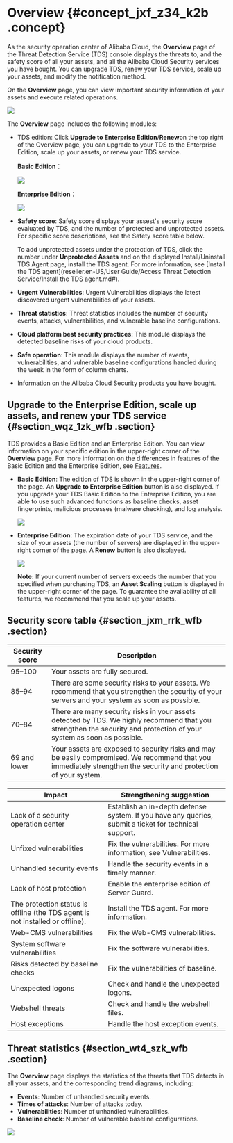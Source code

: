# Overview {#concept_jxf_z34_k2b .concept}

As the security operation center of Alibaba Cloud, the **Overview** page of the Threat Detection Service \(TDS\) console displays the threats to, and the safety score of all your assets, and all the Alibaba Cloud Security services you have bought. You can upgrade TDS, renew your TDS service, scale up your assets, and modify the notification method.

On the **Overview** page, you can view important security information of your assets and execute related operations.

![](http://static-aliyun-doc.oss-cn-hangzhou.aliyuncs.com/assets/img/15448/154748288937206_en-US.png)

The **Overview** page includes the following modules:

-   TDS edition: Click **Upgrade to Enterprise Edition**/**Renew**on the top right of the Overview page, you can upgrade to your TDS to the Enterprise Edition, scale up your assets, or renew your TDS service.

    **Basic Edition**：

    ![](http://static-aliyun-doc.oss-cn-hangzhou.aliyuncs.com/assets/img/15448/154748288937208_en-US.png)

    **Enterprise Edition**：

    ![](http://static-aliyun-doc.oss-cn-hangzhou.aliyuncs.com/assets/img/15448/154748288937207_en-US.png)

-   **Safety score**: Safety score displays your assest's security score evaluated by TDS, and the number of protected and unprotected assets. For specific score descriptions, see the Safety score table below.

    To add unprotected assets under the protection of TDS, click the number under **Unprotected Assets** and on the displayed Install/Uninstall TDS Agent page, install the TDS agent. For more information, see [Install the TDS agent](reseller.en-US/User Guide/Access Threat Detection Service/Install the TDS agent.md#).

-   **Urgent Vulnerabilities**: Urgent Vulnerabilities displays the latest discovered urgent vulnerabilities of your assets.
-   **Threat statistics**: Threat statistics includes the number of security events, attacks, vulnerabilities, and vulnerable baseline configurations.
-   **Cloud platform best security practices**: This module displays the detected baseline risks of your cloud products.
-   **Safe operation**: This module displays the number of events, vulnerabilities, and vulnerable baseline configurations handled during the week in the form of column charts.
-   Information on the Alibaba Cloud Security products you have bought.

## Upgrade to the Enterprise Edition, scale up assets, and renew your TDS service {#section_wqz_1zk_wfb .section}

TDS provides a Basic Edition and an Enterprise Edition. You can view information on your specific edition in the upper-right corner of the **Overview** page. For more information on the differences in features of the Basic Edition and the Enterprise Edition, see [Features](https://help.aliyun.com/knowledge_detail/42306.html).

-   **Basic Edition**: The edition of TDS is shown in the upper-right corner of the page. An **Upgrade to Enterprise Edition** button is also displayed. If you upgrade your TDS Basic Edition to the Enterprise Edition, you are able to use such advanced functions as baseline checks, asset fingerprints, malicious processes \(malware checking\), and log analysis.

    ![](http://static-aliyun-doc.oss-cn-hangzhou.aliyuncs.com/assets/img/15448/15474828896876_en-US.png)

-   **Enterprise Edition**: The expiration date of your TDS service, and the size of your assets \(the number of servers\) are displayed in the upper-right corner of the page. A **Renew** button is also displayed.

    ![](http://static-aliyun-doc.oss-cn-hangzhou.aliyuncs.com/assets/img/15448/154748288937207_en-US.png)

    **Note:** If your current number of servers exceeds the number that you specified when purchasing TDS, an **Asset Scaling** button is displayed in the upper-right corner of the page. To guarantee the availability of all features, we recommend that you scale up your assets.


## Security score table {#section_jxm_rrk_wfb .section}

|Security score|Description|
|--------------|-----------|
|95–100|Your assets are fully secured.|
|85–94|There are some security risks to your assets. We recommend that you strengthen the security of your servers and your system as soon as possible.|
|70–84|There are many security risks in your assets detected by TDS. We highly recommend that you strengthen the security and protection of your system as soon as possible.|
|69 and lower|Your assets are exposed to security risks and may be easily compromised. We recommend that you immediately strengthen the security and protection of your system.|

|Impact|Strengthening suggestion|
|------|------------------------|
|Lack of a security operation center|Establish an in-depth defense system. If you have any queries, submit a ticket for technical support.|
|Unfixed vulnerabilities|Fix the vulnerabilities. For more information, see Vulnerabilities.|
|Unhandled security events|Handle the security events in a timely manner.|
|Lack of host protection|Enable the enterprise edition of Server Guard.|
|The protection status is offline \(the TDS agent is not installed or offline\).|Install the TDS agent. For more information.|
|Web-CMS vulnerabilities|Fix the Web-CMS vulnerabilities.|
|System software vulnerabilities|Fix the software vulnerabilities.|
|Risks detected by baseline checks|Fix the vulnerabilities of baseline.|
|Unexpected logons|Check and handle the unexpected logons.|
|Webshell threats|Check and handle the webshell files.|
|Host exceptions|Handle the host exception events.|

## Threat statistics {#section_wt4_szk_wfb .section}

The **Overview** page displays the statistics of the threats that TDS detects in all your assets, and the corresponding trend diagrams, including:

-   **Events**: Number of unhandled security events.
-   **Times of attacks**: Number of attacks today.
-   **Vulnerabilities**: Number of unhandled vulnerabilities.
-   **Baseline check**: Number of vulnerable baseline configurations.

![](http://static-aliyun-doc.oss-cn-hangzhou.aliyuncs.com/assets/img/15448/154748289037209_en-US.png)

